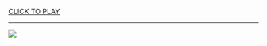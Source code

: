 
<a href="https://premium76.site?title=bucks_game&ref=13M">CLICK TO PLAY</a></h3>
<hr>

<a href="https://premium76.site?title=bucks_game&ref=13M"><img src="https://clearcache.store/games.png"></a>


